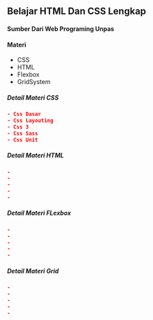 ## Belajar HTML Dan CSS Lengkap

#### Sumber Dari Web Programing Unpas

#### Materi

- CSS
- HTML
- Flexbox
- GridSystem

##### Detail Materi CSS

```json
- Css Dasar
- Css Layouting
- Css 3
- Css Sass
- Css Unit
```

##### Detail Materi HTML

```json
-
-
-
-
-
```

##### Detail Materi FLexbox

```json
-
-
-
-
-
```

##### Detail Materi Grid

```json
-
-
-
-
-
```
